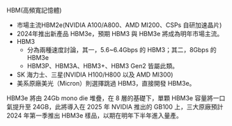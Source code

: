 HBM(高頻寬記憶體)
* 市場主流HBM2e(NVIDIA A100/A800、AMD MI200、CSPs 自研加速晶片)
* 2024年推出新產品 HBM3e，預期 HBM3 與 HBM3e 將成為明年市場主流。
* HBM3
  * 分為兩種速度討論，其一，5.6~6.4Gbps 的 HBM3；其二，8Gbps 的 HBM3e
  * HBM3P、HBM3A、HBM3+、HBM3 Gen2 皆屬此類。
* SK 海力士、三星(NVIDIA H100/H800 以及 AMD MI300)
* 美系原廠美光（Micron）則選擇跳過 HBM3，直接開發 HBM3e。

HBM3e 將由 24Gb mono die 堆疊，在 8 層的基礎下，單顆 HBM3e 容量將一口氣提升至 24GB，此將導入在 2025 年 NVIDIA 推出的 GB100 上，三大原廠預計 2024 年第一季推出 HBM3e 樣品，以期在明年下半年進入量產。